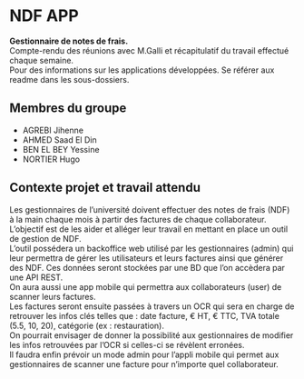 # NDF APP 

**Gestionnaire de notes de frais.**  
Compte-rendu des réunions avec M.Galli et récapitulatif du travail effectué chaque semaine.  
Pour des informations sur les applications développées. Se référer aux readme dans les sous-dossiers.  

## Membres du groupe
* AGREBI Jihenne
* AHMED Saad El Din
* BEN EL BEY Yessine
* NORTIER Hugo

## Contexte projet et travail attendu
Les gestionnaires de l’université doivent effectuer des notes de frais (NDF) à la main chaque mois à partir des factures de chaque collaborateur.  
L’objectif est de les aider et alléger leur travail en mettant en place un outil de gestion de NDF.  
L’outil possédera un backoffice web utilisé par les gestionnaires (admin) qui leur permettra de gérer les utilisateurs et leurs factures ainsi que générer des NDF. Ces données seront stockées par une BD que l’on accèdera par une API REST.  
On aura aussi une app mobile qui permettra aux collaborateurs (user) de scanner leurs factures.  
Les factures seront ensuite passées à travers un OCR qui sera en charge de retrouver les infos clés telles que : date facture, € HT, € TTC, TVA totale (5.5, 10, 20), catégorie (ex : restauration).  
On pourrait envisager de donner la possibilité aux gestionnaires de modifier les infos retrouvées par l’OCR si celles-ci se révèlent erronées.  
Il faudra enfin prévoir un mode admin pour l’appli mobile qui permet aux gestionnaires de scanner une facture pour n’importe quel collaborateur.  